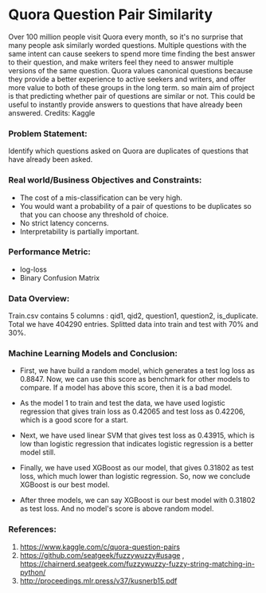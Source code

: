 # Quora Question Pair Similarity

Over 100 million people visit Quora every month, so it's no surprise that many people ask similarly worded questions. Multiple questions with the same intent can cause seekers to spend more time finding the best answer to their question, and make writers feel they need to answer multiple versions of the same question. Quora values canonical questions because they provide a better experience to active seekers and writers, and offer more value to both of these groups in the long term.  so main aim of project is that predicting whether pair of questions are similar or not. This could be useful to instantly provide answers to questions that have already been answered.
   Credits: Kaggle
### Problem Statement:
Identify which questions asked on Quora are duplicates of questions that have already been asked.

### Real world/Business Objectives and Constraints:
   - The cost of a mis-classification can be very high.
   - You would want a probability of a pair of questions to be duplicates so that you can choose any threshold of choice.
   - No strict latency concerns.
   - Interpretability is partially important.

### Performance Metric:
   - log-loss 
   - Binary Confusion Matrix

### Data Overview:
Train.csv contains 5 columns : qid1, qid2, question1, question2, is_duplicate. Total we have 404290 entries. Splitted data into train and test with 70% and 30%.

### Machine Learning Models and Conclusion:
- First, we have build a random model, which generates a test log loss as 0.8847. Now, we can use this score as benchmark for other models to compare. If a model has above this score, then it is a bad model.

- As the model 1 to train and test the data, we have used logistic regression that gives train loss as 0.42065 and test loss as 0.42206, which is a good score for a start.

- Next, we have used linear SVM that gives test loss as 0.43915, which is low than logistic regression that indicates logistic regression is a better model still.

- Finally, we have used XGBoost as our model, that gives 0.31802 as test loss, which much lower than logistic regression. So, now we conclude XGBoost is our best model.

- After three models, we can say XGBoost is our best model with 0.31802 as test loss. And no model's score is above random model.

### References:
1. https://www.kaggle.com/c/quora-question-pairs 
2. https://github.com/seatgeek/fuzzywuzzy#usage , https://chairnerd.seatgeek.com/fuzzywuzzy-fuzzy-string-matching-in-python/
3. http://proceedings.mlr.press/v37/kusnerb15.pdf
